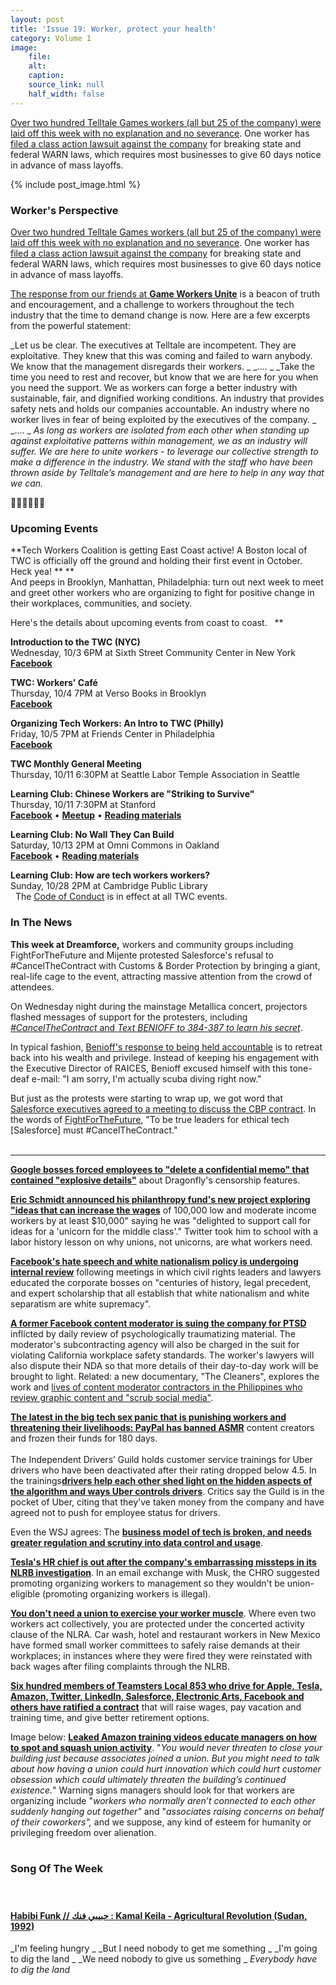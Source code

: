 ```yaml
---
layout: post
title: 'Issue 19: Worker, protect your health'
category: Volume 1
image:
    file: 
    alt: 
    caption: 
    source_link: null
    half_width: false
---
```


<!-- Content imported from: http://eepurl.com/dIrg7L -->

[Over two hundred Telltale Games workers (all but 25 of the company) were laid off this week with no explanation and no severance](https://kotaku.com/telltale-employees-left-stunned-by-company-closure-no-1829272139). One worker has [filed a class action lawsuit against the company](https://www.polygon.com/2018/9/25/17901106/telltale-layoffs-lawsuit-warn-act) for breaking state and federal WARN laws, which requires most businesses to give 60 days notice in advance of mass layoffs.&nbsp;&nbsp;

<!--excerpt-->

{% include post_image.html %}

### Worker's Perspective

[Over two hundred Telltale Games workers (all but 25 of the company) were laid off this week with no explanation and no severance](https://kotaku.com/telltale-employees-left-stunned-by-company-closure-no-1829272139). One worker has [filed a class action lawsuit against the company](https://www.polygon.com/2018/9/25/17901106/telltale-layoffs-lawsuit-warn-act) for breaking state and federal WARN laws, which requires most businesses to give 60 days notice in advance of mass layoffs.&nbsp;&nbsp;  
  
[The response from](https://www.gameworkersunite.org/blog/statement-on-the-telltale-layoffs)[&nbsp;our friends at](https://www.gameworkersunite.org/blog/statement-on-the-telltale-layoffs)[&nbsp;](https://www.gameworkersunite.org/blog/statement-on-the-telltale-layoffs)[**Game Workers Unite**](https://www.gameworkersunite.org/blog/statement-on-the-telltale-layoffs)&nbsp;is a beacon of truth and encouragement, and a challenge to workers throughout the tech industry that the time to demand change is now. Here are a few excerpts from the powerful statement:&nbsp;  
  
_Let us be clear. The executives at Telltale are incompetent. They are exploitative. They knew that this was coming and failed to warn anybody. We know that the management disregards their workers.  _
_....  _
_Take the time you need to rest and recover, but know that we are here for you when you need the support. We as workers can forge a better industry with sustainable, fair, and dignified working conditions. An industry that provides safety nets and holds our companies accountable. An industry where no worker lives in fear of being exploited by the executives of the company.  _
_....  _
_As long as workers are isolated from each other when standing up against exploitative patterns within management, we as an industry will suffer. We are here to unite workers - to leverage our collective strength to make a difference in the industry. We stand with the staff who have been thrown aside by Telltale’s management and are here to help in any way that we can._    
  
✊🏾✊🏾✊🏾 


###  Upcoming Events

**Tech Workers Coalition is getting East Coast active! A Boston local of TWC is officially off the ground and holding their first event in October. Heck yea!  **
**  
And peeps in Brooklyn, Manhattan, Philadelphia: turn out next week to meet and greet other workers&nbsp;who are organizing to fight for positive change in their workplaces, communities, and society.  
  
Here's the details about upcoming events from coast to coast. &nbsp;&nbsp;**  
    
  
**Introduction to the TWC (NYC)&nbsp;**  
Wednesday, 10/3 6PM at Sixth Street Community Center in New York  
[**Facebook**](https://www.facebook.com/events/483594632155642/)  
  
**TWC: Workers' Café&nbsp;**  
Thursday, 10/4 7PM at Verso Books in Brooklyn  
[**Facebook**](https://www.facebook.com/events/1111798638975755/)  
  
**Organizing Tech Workers: An Intro to TWC (Philly)**  
Friday, 10/5 7PM at Friends Center in Philadelphia  
[**Facebook**](https://www.facebook.com/events/2172860512960540/)  
  
**TWC Monthly General Meeting&nbsp;**  
Thursday, 10/11 6:30PM at Seattle Labor Temple Association in Seattle&nbsp;  
  
**Learning Club: Chinese Workers are "Striking to Survive"&nbsp;**  
Thursday, 10/11 7:30PM at Stanford  
[**Facebook**](https://www.facebook.com/events/1898490060454664/)&nbsp;• [**Meetup**](https://www.meetup.com/Tech-Workers-Coalition/events/254402815/)&nbsp;• [**Reading materials**](https://sites.google.com/view/tech-workers-coalition/topics/striking-to-survive-chinese-worker-activist-book-tour)  
  
**Learning Club: No Wall They Can Build**  
Saturday, 10/13 2PM at Omni Commons in Oakland  
[**Facebook**](https://www.facebook.com/events/719981168349377/)&nbsp;• [**Reading materials**](https://sites.google.com/view/tech-workers-coalition/topics/no-wall-they-can-build?authuser=0)  
  
**Learning Club: How are tech workers workers?**  
Sunday, 10/28 2PM at Cambridge Public Library&nbsp;  
&nbsp; The [Code of Conduct](https://techworkerscoalition.org/community-guide/) is in effect at all TWC events.


###  In The News

 **This week at Dreamforce,** workers and community groups including FightForTheFuture and Mijente protested Salesforce's refusal to #CancelTheContract with Customs & Border Protection by bringing a giant, real-life cage to the event, attracting massive attention from the crowd of attendees.  
  
On Wednesday night during the mainstage Metallica concert, projectors flashed messages of support for the protesters, including [_#CancelTheContract_ and _Text BENIOFF to 384-387 to learn his secret_](https://twitter.com/fightfortheftr/status/1045146458444320769).  
  
In typical fashion, [Benioff's response to being held accountable](https://www.theguardian.com/us-news/2018/sep/25/salesforce-ceo-marc-benioff-raices-family-separation-scuba-diving) is to retreat back into his wealth and privilege. Instead of keeping his engagement with the Executive Director of RAICES, Benioff excused himself with this tone-deaf e-mail: "I am sorry, I'm actually scuba diving right now."  
  
But just as the protests were starting to wrap up, we got word that [Salesforce executives agreed to a meeting to discuss the CBP contract](https://thehill.com/policy/technology/408769-salesforce-agrees-to-meet-with-activists-protesting-border-patrol-contract). In the words of [FightForTheFuture](https://twitter.com/fightfortheftr/status/1045347139746967552), "To be true leaders for ethical tech [Salesforce] must #CancelTheContract."  
&nbsp;
* * *
  
[**Google bosses forced employees to "delete a confidential memo" that contained "explosive details"**](https://theintercept.com/2018/09/21/google-suppresses-memo-revealing-plans-to-closely-track-search-users-in-china/) about Dragonfly's censorship features.  
  
[**Eric Schmidt announced his philanthropy fund's new project exploring "ideas that can increase the wages**](https://www.buzzfeednews.com/article/carolineodonovan/google-ceo-eric-schmidt-unicorn-middle-class-wage) of 100,000 low and moderate income workers by at least $10,000" saying he was&nbsp;"delighted to support call for ideas for a 'unicorn for the middle class'." Twitter took him to school with a labor history lesson on why unions, not unicorns, are what workers need.  
  
[**Facebook's hate speech and white nationalism policy is undergoing internal review**](https://motherboard.vice.com/en_us/article/yw4pbj/facebook-white-supremacy-white-nationalism-hate-speech-policy) following meetings in which civil rights leaders and lawyers educated the corporate bosses on "centuries of history, legal precedent, and expert scholarship that all establish that white nationalism and white separatism are white supremacy".&nbsp;&nbsp;  
  
[**A former Facebook content moderator is suing the company for PTSD**](https://www.washingtonpost.com/technology/2018/09/24/content-moderator-says-she-got-ptsd-while-reviewing-images-posted-facebook/?noredirect=on&utm_term=.2e1c30b5ceea) inflicted by daily review of psychologically traumatizing material. The moderator's subcontracting agency will also be charged in the suit for violating California workplace safety standards. The worker's lawyers will also dispute their NDA so that more details of their day-to-day work will be brought to light. Related: a new documentary, "The Cleaners", explores the work and [lives of content moderator contractors in the Philippines who review graphic content and "scrub social media"](https://nextshark.com/documentary-reveals-filipinos-clean-facebook-sex-abuse-violent-content-1-hour/).  
  
[**The latest in the big tech sex panic that is punishing workers and threatening their livelihoods: PayPal has banned ASMR**](https://www.engadget.com/2018/09/14/paypal-ban-asmr-sound-art-therapy/) content creators and frozen their funds for 180 days.&nbsp;  
&nbsp;  
The Independent Drivers’ Guild holds customer service trainings for Uber drivers who have been deactivated after their rating dropped below 4.5. In the trainings[**drivers help each other shed light on the hidden aspects of the algorithm and ways Uber controls drivers**](https://theoutline.com/post/6179/inside-the-remedial-customer-service-class-for-deactivated-uber-drivers?zd=1&zi=2um4uaah). Critics say the Guild is in the pocket of Uber, citing that they've taken money from the company and have agreed not to push for employee status for drivers.&nbsp;  
  
Even the WSJ agrees: The [**business model of tech is broken, and needs greater regulation and scrutiny into data control and usage**](https://www.wsj.com/articles/big-techs-business-model-is-broken-report-says-1537826407?mod=hp_lista_pos3).  
  
[**Tesla's HR chief is out after the company's embarrassing missteps in its NLRB investigation**](https://www.bloomberg.com/news/articles/2018-09-25/tesla-hr-chief-suggested-promoting-uaw-advocates-to-safety-jobs). In an email exchange with Musk, the CHRO suggested promoting organizing workers to management so they wouldn't be union-eligible (promoting organizing workers is illegal).&nbsp;&nbsp;  
  
[**You don't need a union to exercise your worker muscle**](https://www.nytimes.com/2015/09/07/business/economy/nonunion-employees-turn-to-work-site-committees-for-protection.html). Where even two workers act collectively, you are protected under the concerted activity clause of the NLRA. Car wash, hotel and restaurant workers in New Mexico have formed small worker committees to safely raise demands at their workplaces; in instances where they were fired they were reinstated with back wages after filing complaints through the NLRB.&nbsp;&nbsp;  
  
[**Six hundred members of Teamsters Local 853 who drive for Apple, Tesla, Amazon, Twitter, LinkedIn, Salesforce, Electronic Arts, Facebook and others have ratified a contract**](https://teamster.org/news/2018/09/teamster-shuttle-drivers-high-tech-companies-overwhelmingly-ratify-contract) that will raise wages, pay vacation and training time, and give better retirement options.&nbsp;  
  
Image below:&nbsp;[**Leaked Amazon training videos educate managers on how to spot and squash union activity**](https://gizmodo.com/amazons-aggressive-anti-union-tactics-revealed-in-leake-1829305201). "_You would never threaten to close your building just because associates joined a union. But you might need to talk about how having a union could hurt innovation which could hurt customer obsession which could ultimately threaten the building’s continued existence._" Warning signs managers should look for that workers are organizing include "_workers who normally aren’t connected to each other suddenly hanging out together"_ and "_associates raising concerns on behalf of their coworkers",_ and we suppose, any kind of esteem for humanity or privileging freedom over alienation.&nbsp; &nbsp;  
&nbsp; 


### Song Of The Week

#### &nbsp;

#### [**Habibi Funk // حبيبي فنك : Kamal Keila - Agricultural Revolution (Sudan, 1992)**](https://youtu.be/KoMQ7OPXfbY)

  
_I'm feeling hungry  _
_But I need nobody to get me something  _
_I'm going to dig the land  _
_We need nobody to give us something  _
_Everybody have to dig the land_  


